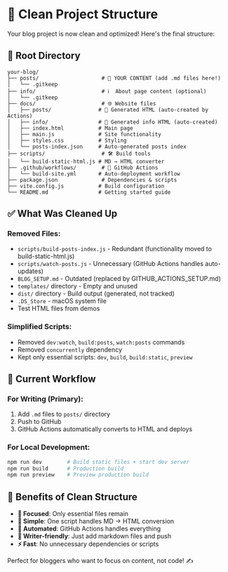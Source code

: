 # 📁 Clean Project Structure

Your blog project is now clean and optimized! Here's the final structure:

## 🎯 Root Directory
```
your-blog/
├── posts/                    # 📝 YOUR CONTENT (add .md files here!)
│   └── .gitkeep
├── info/                     # ℹ️  About page content (optional)
│   └── .gitkeep
├── docs/                     # 🌐 Website files
│   ├── posts/               # 📄 Generated HTML (auto-created by Actions)
│   ├── info/                # 📄 Generated info HTML (auto-created)
│   ├── index.html           # Main page
│   ├── main.js              # Site functionality
│   ├── styles.css           # Styling
│   └── posts-index.json     # Auto-generated posts index
├── scripts/                  # 🛠️ Build tools
│   └── build-static-html.js # MD → HTML converter
├── .github/workflows/        # 🤖 GitHub Actions
│   └── build-site.yml       # Auto-deployment workflow
├── package.json              # Dependencies & scripts
├── vite.config.js           # Build configuration
└── README.md                # Getting started guide
```

## ✅ What Was Cleaned Up

### Removed Files:
- `scripts/build-posts-index.js` - Redundant (functionality moved to build-static-html.js)
- `scripts/watch-posts.js` - Unnecessary (GitHub Actions handles auto-updates)
- `BLOG_SETUP.md` - Outdated (replaced by GITHUB_ACTIONS_SETUP.md)
- `templates/` directory - Empty and unused
- `dist/` directory - Build output (generated, not tracked)
- `.DS_Store` - macOS system file
- Test HTML files from demos

### Simplified Scripts:
- Removed `dev:watch`, `build:posts`, `watch:posts` commands
- Removed `concurrently` dependency
- Kept only essential scripts: `dev`, `build`, `build:static`, `preview`

## 🚀 Current Workflow

### For Writing (Primary):
1. Add `.md` files to `posts/` directory
2. Push to GitHub
3. GitHub Actions automatically converts to HTML and deploys

### For Local Development:
```bash
npm run dev        # Build static files + start dev server
npm run build      # Production build
npm run preview    # Preview production build
```

## 🎉 Benefits of Clean Structure

- **🎯 Focused**: Only essential files remain
- **🔄 Simple**: One script handles MD → HTML conversion
- **🤖 Automated**: GitHub Actions handles everything
- **📝 Writer-friendly**: Just add markdown files and push
- **⚡ Fast**: No unnecessary dependencies or scripts

Perfect for bloggers who want to focus on content, not code! ✍️ 